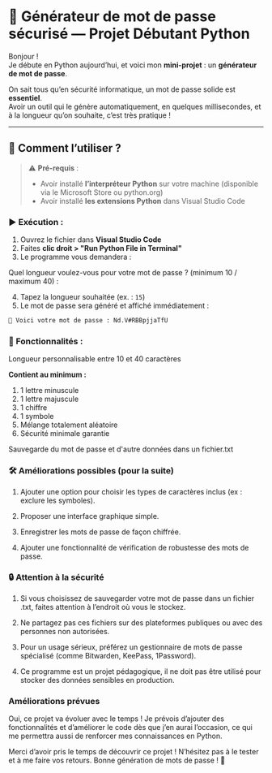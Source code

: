 # 🔐 Générateur de mot de passe sécurisé — Projet Débutant Python

Bonjour !  
Je débute en Python aujourd’hui, et voici mon **mini-projet** : un **générateur de mot de passe**.

On sait tous qu’en sécurité informatique, un mot de passe solide est **essentiel**.  
Avoir un outil qui le génère automatiquement, en quelques millisecondes, et à la longueur qu’on souhaite, c’est très pratique !

---

## 🚀 Comment l’utiliser ?

> ⚠️ **Pré-requis** :  
> - Avoir installé **l’interpréteur Python** sur votre machine (disponible via le Microsoft Store ou python.org)  
> - Avoir installé **les extensions Python** dans Visual Studio Code

### ▶️ Exécution :

1. Ouvrez le fichier dans **Visual Studio Code**
2. Faites **clic droit > "Run Python File in Terminal"**
3. Le programme vous demandera :


Quel longueur voulez-vous pour votre mot de passe ? (minimum 10 / maximum 40) :

4. Tapez la longueur souhaitée (ex. : `15`)  
5. Le mot de passe sera généré et affiché immédiatement :

```bash
🔐 Voici votre mot de passe : Nd.V#RBBpjjaTfU 
```
### 🎯 Fonctionnalités :

 Longueur personnalisable entre 10 et 40 caractères

 **Contient au minimum :**
1. 1 lettre minuscule
2. 1 lettre majuscule
3. 1 chiffre
4. 1 symbole
5. Mélange totalement aléatoire
6. Sécurité minimale garantie

Sauvegarde du mot de passe et d'autre données dans un fichier.txt

### 🛠️ Améliorations possibles (pour la suite)

1. Ajouter une option pour choisir les types de caractères inclus (ex : exclure les symboles).

2. Proposer une interface graphique simple.

3. Enregistrer les mots de passe de façon chiffrée.

4. Ajouter une fonctionnalité de vérification de robustesse des mots de passe.

### 🔒 Attention à la sécurité

1. Si vous choisissez de sauvegarder votre mot de passe dans un fichier .txt, faites attention à l’endroit où vous le stockez.

2. Ne partagez pas ces fichiers sur des plateformes publiques ou avec des personnes non autorisées.

3. Pour un usage sérieux, préférez un gestionnaire de mots de passe spécialisé (comme Bitwarden, KeePass, 1Password).

4. Ce programme est un projet pédagogique, il ne doit pas être utilisé pour stocker des données sensibles en production.
### Améliorations prévues
Oui, ce projet va évoluer avec le temps !
Je prévois d’ajouter des fonctionnalités et d’améliorer le code dès que j’en aurai l’occasion, ce qui me permettra aussi de renforcer mes connaissances en Python.

Merci d’avoir pris le temps de découvrir ce projet ! N’hésitez pas à le tester et à me faire vos retours. Bonne génération de mots de passe ! 🔐
